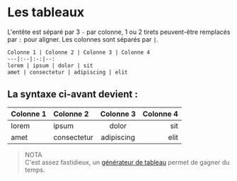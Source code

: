 # Les tableaux

L'entête est séparé par 3 `-` par colonne, 1 ou 2 tirets peuvent-être remplacés par `:` pour aligner. Les colonnes sont séparés par `|`.

```md
Colonne 1 | Colonne 2 | Colonne 3 | Colonne 4
---|:--|:-:|--:
lorem | ipsum | dolor | sit
amet | consectetur | adipiscing | elit
```
La syntaxe ci-avant devient :
---
Colonne 1 | Colonne 2 | Colonne 3 | Colonne 4
---|:---|:-:|--:
lorem | ipsum | dolor | sit
amet | consectetur | adipiscing | elit

> NOTA  
C'est assez fastidieux, un [générateur de tableau](https://www.tablesgenerator.com/markdown_tables "Tables generator") permet de gagner du temps.